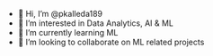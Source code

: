 - 👋 Hi, I’m @pkalleda189
- 👀 I’m interested in Data Analytics, AI & ML
- 🌱 I’m currently learning ML
- 💞️ I’m looking to collaborate on ML related projects

<!---
pkalleda189/pkalleda189 is a ✨ special ✨ repository because its `README.md` (this file) appears on your GitHub profile.
You can click the Preview link to take a look at your changes.
--->
